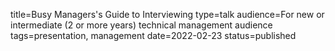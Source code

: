 title=Busy Managers's Guide to Interviewing
type=talk
audience=For new or intermediate (2 or more years) technical management audience
tags=presentation, management
date=2022-02-23
status=published
~~~~~~

    
